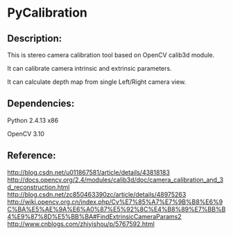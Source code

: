 # PyCalibration

## Description:
This is stereo camera calibration tool based on OpenCV calib3d module. 

It can calibrate camera intrinsic and extrinsic parameters.

It can calculate depth map from single Left/Right camera view.

## Dependencies:
Python 2.4.13 x86

OpenCV 3.10

## Reference:
http://blog.csdn.net/u011867581/article/details/43818183
http://docs.opencv.org/2.4/modules/calib3d/doc/camera_calibration_and_3d_reconstruction.html
http://blog.csdn.net/zc850463390zc/article/details/48975263
http://wiki.opencv.org.cn/index.php/Cv%E7%85%A7%E7%9B%B8%E6%9C%BA%E5%AE%9A%E6%A0%87%E5%92%8C%E4%B8%89%E7%BB%B4%E9%87%8D%E5%BB%BA#FindExtrinsicCameraParams2
http://www.cnblogs.com/zhiyishou/p/5767592.html
